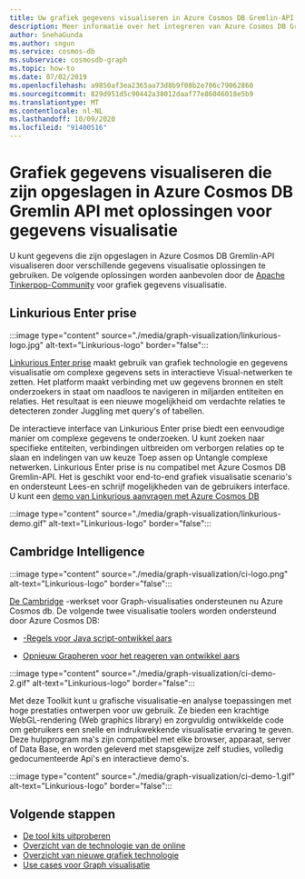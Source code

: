 ```yaml
---
title: Uw grafiek gegevens visualiseren in Azure Cosmos DB Gremlin-API
description: Meer informatie over het integreren van Azure Cosmos DB Graph-gegevens met visualisatie oplossingen (Linkurious Enter prise, Cambridge Intelligence).
author: SnehaGunda
ms.author: sngun
ms.service: cosmos-db
ms.subservice: cosmosdb-graph
ms.topic: how-to
ms.date: 07/02/2019
ms.openlocfilehash: a9850af3ea2365aa73d8b9f08b2e706c79062860
ms.sourcegitcommit: 829d951d5c90442a38012daaf77e86046018e5b9
ms.translationtype: MT
ms.contentlocale: nl-NL
ms.lasthandoff: 10/09/2020
ms.locfileid: "91400516"
---
```

# <a name="visualize-graph-data-stored-in-azure-cosmos-db-gremlin-api-with-data-visualization-solutions"></a>Grafiek gegevens visualiseren die zijn opgeslagen in Azure Cosmos DB Gremlin API met oplossingen voor gegevens visualisatie

U kunt gegevens die zijn opgeslagen in Azure Cosmos DB Gremlin-API visualiseren door verschillende gegevens visualisatie oplossingen te gebruiken. De volgende oplossingen worden aanbevolen door de [Apache Tinkerpop-Community](https://tinkerpop.apache.org/#poweredby) voor grafiek gegevens visualisatie.

## <a name="linkurious-enterprise"></a>Linkurious Enter prise

:::image type="content" source="./media/graph-visualization/linkurious-logo.jpg" alt-text="Linkurious-logo" border="false":::

[Linkurious Enter prise](https://linkurio.us/product/) maakt gebruik van grafiek technologie en gegevens visualisatie om complexe gegevens sets in interactieve Visual-netwerken te zetten. Het platform maakt verbinding met uw gegevens bronnen en stelt onderzoekers in staat om naadloos te navigeren in miljarden entiteiten en relaties. Het resultaat is een nieuwe mogelijkheid om verdachte relaties te detecteren zonder Juggling met query's of tabellen.

De interactieve interface van Linkurious Enter prise biedt een eenvoudige manier om complexe gegevens te onderzoeken. U kunt zoeken naar specifieke entiteiten, verbindingen uitbreiden om verborgen relaties op te slaan en indelingen van uw keuze Toep assen op Untangle complexe netwerken. Linkurious Enter prise is nu compatibel met Azure Cosmos DB Gremlin-API. Het is geschikt voor end-to-end grafiek visualisatie scenario's en ondersteunt Lees-en schrijf mogelijkheden van de gebruikers interface. U kunt een [demo van Linkurious aanvragen met Azure Cosmos DB](https://linkurio.us/contact/)

:::image type="content" source="./media/graph-visualization/linkurious-demo.gif" alt-text="Linkurious-logo" border="false":::

## <a name="cambridge-intelligence"></a>Cambridge Intelligence

:::image type="content" source="./media/graph-visualization/ci-logo.png" alt-text="Linkurious-logo" border="false":::

[De Cambridge](https://cambridge-intelligence.com/products/) -werkset voor Graph-visualisaties ondersteunen nu Azure Cosmos db. De volgende twee visualisatie toolers worden ondersteund door Azure Cosmos DB:

- [-Regels voor Java script-ontwikkel aars](https://cambridge-intelligence.com/keylines/)

- [Opnieuw Grapheren voor het reageren van ontwikkel aars](https://cambridge-intelligence.com/regraph/)

:::image type="content" source="./media/graph-visualization/ci-demo-2.gif" alt-text="Linkurious-logo" border="false":::

Met deze Toolkit kunt u grafische visualisatie-en analyse toepassingen met hoge prestaties ontwerpen voor uw gebruik. Ze bieden een krachtige WebGL-rendering (Web graphics library) en zorgvuldig ontwikkelde code om gebruikers een snelle en indrukwekkende visualisatie ervaring te geven. Deze hulpprogram ma's zijn compatibel met elke browser, apparaat, server of Data Base, en worden geleverd met stapsgewijze zelf studies, volledig gedocumenteerde Api's en interactieve demo's.

:::image type="content" source="./media/graph-visualization/ci-demo-1.gif" alt-text="Linkurious-logo" border="false":::


## <a name="next-steps"></a>Volgende stappen

- [De tool kits uitproberen](https://cambridge-intelligence.com/try/)
- [Overzicht van de technologie van de online](https://cambridge-intelligence.com/keylines/technology/)
- [Overzicht van nieuwe grafiek technologie](https://cambridge-intelligence.com/regraph/technology/)
- [Use cases voor Graph visualisatie](https://cambridge-intelligence.com/use-cases/)
